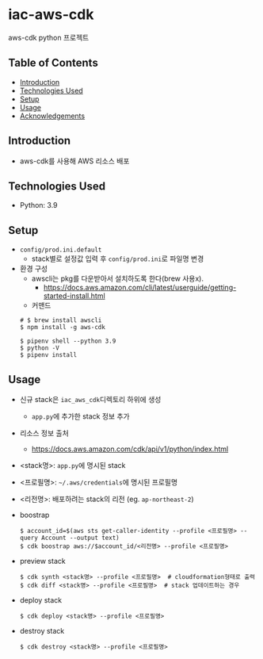 # iac-aws-cdk 
aws-cdk python 프로젝트

## Table of Contents
- [Introduction](#Introduction)
- [Technologies Used](#Technologies-Used)
- [Setup](#Setup)
- [Usage](#Usage)
- [Acknowledgements](#Acknowledgements)

## Introduction
- aws-cdk를 사용해 AWS 리소스 배포

## Technologies Used
- Python: 3.9

## Setup
- `config/prod.ini.default`
    - stack별로 설정값 입력 후 `config/prod.ini`로 파일명 변경 
- 환경 구성 
    - awscli는 pkg를 다운받아서 설치하도록 한다(brew 사용x).
        - https://docs.aws.amazon.com/cli/latest/userguide/getting-started-install.html 
    - 커맨드
    ```shell
    # $ brew install awscli
    $ npm install -g aws-cdk

    $ pipenv shell --python 3.9
    $ python -V
    $ pipenv install
    ```

## Usage
- 신규 stack은 `iac_aws_cdk`디렉토리 하위에 생성
    - `app.py`에 추가한 stack 정보 추가
- 리소스 정보 출처
    - https://docs.aws.amazon.com/cdk/api/v1/python/index.html
- <stack명>: `app.py`에 명시된 stack
- <프로필명>: `~/.aws/credentials`에 명시된 프로필명
- <리전명>: 배포하려는 stack의 리전 (eg. `ap-northeast-2`)

- boostrap
    ```shell
    $ account_id=$(aws sts get-caller-identity --profile <프로필명> --query Account --output text)
    $ cdk boostrap aws://$account_id/<리전명> --profile <프로필명>
    ```
- preview stack
    ```shell
    $ cdk synth <stack명> --profile <프로필명>  # cloudformation형태로 출력
    $ cdk diff <stack명> --profile <프로필명>  # stack 업데이트하는 경우
    ```
- deploy stack
    ```shell
    $ cdk deploy <stack명> --profile <프로필명>
    ```
- destroy stack 
    ```shell
    $ cdk destroy <stack명> --profile <프로필명>
    ```
